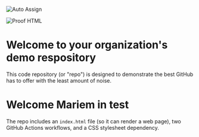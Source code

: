 ![Auto Assign](https://github.com/the-snake-game-initiative-123/demo-repository/actions/workflows/auto-assign.yml/badge.svg)

![Proof HTML](https://github.com/the-snake-game-initiative-123/demo-repository/actions/workflows/proof-html.yml/badge.svg)

# Welcome to your organization's demo respository
This code repository (or "repo") is designed to demonstrate the best GitHub has to offer with the least amount of noise.
# Welcome Mariem in test
The repo includes an `index.html` file (so it can render a web page), two GitHub Actions workflows, and a CSS stylesheet dependency.
